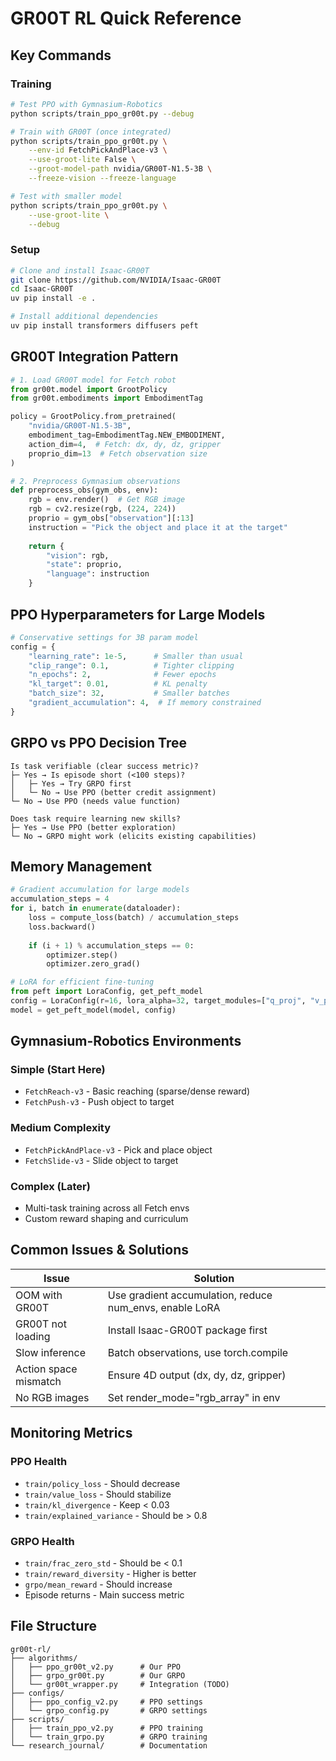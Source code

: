# GR00T RL Quick Reference

## Key Commands

### Training
```bash
# Test PPO with Gymnasium-Robotics
python scripts/train_ppo_gr00t.py --debug

# Train with GR00T (once integrated)
python scripts/train_ppo_gr00t.py \
    --env-id FetchPickAndPlace-v3 \
    --use-groot-lite False \
    --groot-model-path nvidia/GR00T-N1.5-3B \
    --freeze-vision --freeze-language

# Test with smaller model
python scripts/train_ppo_gr00t.py \
    --use-groot-lite \
    --debug
```

### Setup
```bash
# Clone and install Isaac-GR00T
git clone https://github.com/NVIDIA/Isaac-GR00T
cd Isaac-GR00T
uv pip install -e .

# Install additional dependencies
uv pip install transformers diffusers peft
```

## GR00T Integration Pattern

```python
# 1. Load GR00T model for Fetch robot
from gr00t.model import GrootPolicy
from gr00t.embodiments import EmbodimentTag

policy = GrootPolicy.from_pretrained(
    "nvidia/GR00T-N1.5-3B",
    embodiment_tag=EmbodimentTag.NEW_EMBODIMENT,
    action_dim=4,  # Fetch: dx, dy, dz, gripper
    proprio_dim=13  # Fetch observation size
)

# 2. Preprocess Gymnasium observations
def preprocess_obs(gym_obs, env):
    rgb = env.render()  # Get RGB image
    rgb = cv2.resize(rgb, (224, 224))
    proprio = gym_obs["observation"][:13]
    instruction = "Pick the object and place it at the target"
    
    return {
        "vision": rgb,
        "state": proprio,
        "language": instruction
    }
```

## PPO Hyperparameters for Large Models

```python
# Conservative settings for 3B param model
config = {
    "learning_rate": 1e-5,      # Smaller than usual
    "clip_range": 0.1,          # Tighter clipping
    "n_epochs": 2,              # Fewer epochs
    "kl_target": 0.01,          # KL penalty
    "batch_size": 32,           # Smaller batches
    "gradient_accumulation": 4,  # If memory constrained
}
```

## GRPO vs PPO Decision Tree

```
Is task verifiable (clear success metric)?
├─ Yes → Is episode short (<100 steps)?
│   ├─ Yes → Try GRPO first
│   └─ No → Use PPO (better credit assignment)
└─ No → Use PPO (needs value function)

Does task require learning new skills?
├─ Yes → Use PPO (better exploration)
└─ No → GRPO might work (elicits existing capabilities)
```

## Memory Management

```python
# Gradient accumulation for large models
accumulation_steps = 4
for i, batch in enumerate(dataloader):
    loss = compute_loss(batch) / accumulation_steps
    loss.backward()
    
    if (i + 1) % accumulation_steps == 0:
        optimizer.step()
        optimizer.zero_grad()

# LoRA for efficient fine-tuning
from peft import LoraConfig, get_peft_model
config = LoraConfig(r=16, lora_alpha=32, target_modules=["q_proj", "v_proj"])
model = get_peft_model(model, config)
```

## Gymnasium-Robotics Environments

### Simple (Start Here)
- `FetchReach-v3` - Basic reaching (sparse/dense reward)
- `FetchPush-v3` - Push object to target

### Medium Complexity
- `FetchPickAndPlace-v3` - Pick and place object
- `FetchSlide-v3` - Slide object to target

### Complex (Later)
- Multi-task training across all Fetch envs
- Custom reward shaping and curriculum

## Common Issues & Solutions

| Issue | Solution |
|-------|----------|
| OOM with GR00T | Use gradient accumulation, reduce num_envs, enable LoRA |
| GR00T not loading | Install Isaac-GR00T package first |
| Slow inference | Batch observations, use torch.compile |
| Action space mismatch | Ensure 4D output (dx, dy, dz, gripper) |
| No RGB images | Set render_mode="rgb_array" in env |

## Monitoring Metrics

### PPO Health
- `train/policy_loss` - Should decrease
- `train/value_loss` - Should stabilize
- `train/kl_divergence` - Keep < 0.03
- `train/explained_variance` - Should be > 0.8

### GRPO Health
- `train/frac_zero_std` - Should be < 0.1
- `train/reward_diversity` - Higher is better
- `grpo/mean_reward` - Should increase
- Episode returns - Main success metric

## File Structure
```
gr00t-rl/
├── algorithms/
│   ├── ppo_gr00t_v2.py      # Our PPO
│   ├── grpo_gr00t.py        # Our GRPO
│   └── gr00t_wrapper.py     # Integration (TODO)
├── configs/
│   ├── ppo_config_v2.py     # PPO settings
│   └── grpo_config.py       # GRPO settings
├── scripts/
│   ├── train_ppo_v2.py      # PPO training
│   └── train_grpo.py        # GRPO training
└── research_journal/        # Documentation
```